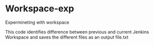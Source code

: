 # Workspace-exp
Expermineting with workspace

This code identifies difference between previous and current Jenkins Workspace
and saves the different files as an output file.txt
